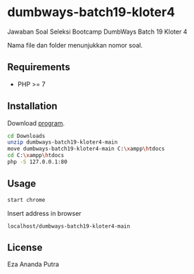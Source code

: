 # dumbways-batch19-kloter4
Jawaban Soal Seleksi Bootcamp DumbWays Batch 19 Kloter 4

Nama file dan folder menunjukkan nomor soal.

## Requirements

* PHP >= 7


## Installation

Download [program](https://codeload.github.com/ezaaputra/dumbways-batch19-kloter4/zip/main).

```bash
cd Downloads
unzip dumbways-batch19-kloter4-main
move dumbways-batch19-kloter4-main C:\xampp\htdocs
cd C:\xampp\htdocs
php -S 127.0.0.1:80
```


## Usage

```bash
start chrome
```

Insert address in browser

```
localhost/dumbways-batch19-kloter4-main
```


## License

Eza Ananda Putra

